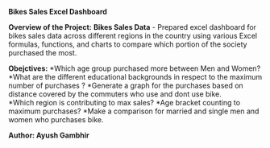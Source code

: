 **Bikes Sales Excel Dashboard**

**Overview of the Project:**
**Bikes Sales Data** - Prepared excel dashboard for bikes sales data across different regions in the country using various Excel formulas, functions, and charts to compare which portion of the society purchased the most.

**Obejctives:**
*Which age group purchased more between Men and Women?
*What are the different educational backgrounds in respect to the maximum number of purchases ?
*Generate a graph for the purchases based on distance covered by the commuters who use and dont use bike.  
*Which region is contributing to max sales?
*Age bracket counting to maximum purchases?
*Make a comparison for married and single men and women who purchases bike.

**Author: Ayush Gambhir**
